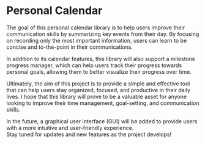 # Personal Calendar

The goal of this personal calendar library is to help users improve their communication skills by summarizing key events from their day. By focusing on recording only the most important information, users can learn to be concise and to-the-point in their communications. 

In addition to its calendar features, this library will also support a milestone progress manager, which can help users track their progress towards personal goals, allowing them to better visualize their progress over time.

Ultimately, the aim of this project is to provide a simple and effective tool that can help users stay organized, focused, and productive in their daily lives. I hope that this library will prove to be a valuable asset for anyone looking to improve their time management, goal-setting, and communication skills.

In the future, a graphical user interface (GUI) will be added to provide users with a more intuitive and user-friendly experience. <br>
Stay tuned for updates and new features as the project develops!